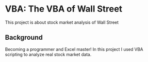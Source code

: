 # VBA: The VBA of Wall Street
This project is about stock market analysis of Wall Street


## Background

Becoming a programmer and Excel master! In this project I used VBA scripting to analyze real stock market data. 
